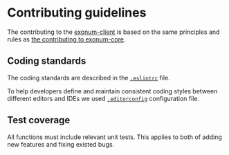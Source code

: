 # Contributing guidelines

The contributing to the [exonum-client][github] is based on the same principles and rules as
[the contributing to exonum-core](../contributing).

## Coding standards

The coding standards are described in the [`.eslintrc`][github:eslintrc] file.

To help developers define and maintain consistent coding styles between different editors and IDEs
we used [`.editorconfig`][github:editorconfig] configuration file.

## Test coverage

All functions must include relevant unit tests.
This applies to both of adding new features and fixing existed bugs.

[github]: https://github.com/exonum/exonum-client
[github:eslintrc]: https://github.com/exonum/exonum-client/blob/master/.eslintrc.json
[github:editorconfig]: https://github.com/exonum/exonum-client/blob/master/.editorconfig

